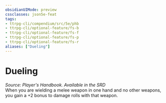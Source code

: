 ```yaml
---
obsidianUIMode: preview
cssclasses: json5e-feat
tags:
- ttrpg-cli/compendium/src/5e/phb
- ttrpg-cli/optional-feature/fs-b
- ttrpg-cli/optional-feature/fs-f
- ttrpg-cli/optional-feature/fs-p
- ttrpg-cli/optional-feature/fs-r
aliases: ["Dueling"]
---
```

# Dueling
*Source: Player's Handbook. Available in the <span title='Systems Reference Document (5.1)'>SRD</span>*  
When you are wielding a melee weapon in one hand and no other weapons, you gain a +2 bonus to damage rolls with that weapon.